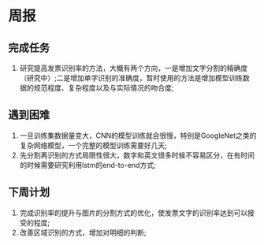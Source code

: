 # 周报
## 完成任务
1. 研究提高发票识别率的方法，大概有两个方向，一是增加文字分割的精确度（研究中）;二是增加单字识别的准确度，暂时使用的方法是增加模型训练数据的规范程度、复杂程度以及与实际情况的吻合度;

## 遇到困难
1. 一旦训练集数据量变大，CNN的模型训练就会很慢，特别是GoogleNet之类的复杂网络模型，一个完整的模型训练需要好几天;
2. 先分割再识别的方式局限性很大，数字和英文很多时候不容易区分，在有时间的时候需要研究利用lstm的end-to-end方式;

## 下周计划
1. 完成识别率的提升与图片的分割方式的优化，使发票文字的识别率达到可以接受的程度;
2. 改善区域识别的方式，增加对明细的判断;
